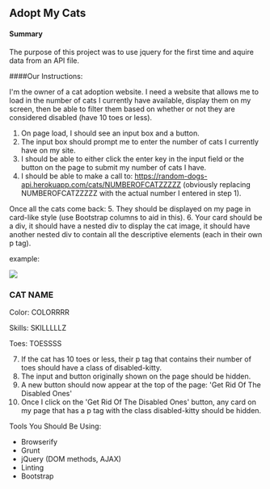 ## Adopt My Cats


#### Summary

The purpose of this project was to use jquery for the first time and aquire data from an API file.

####Our Instructions:

I'm the owner of a cat adoption website. I need a website that allows me to load in the number of cats I currently have available, display them on my screen, then be able to filter them based on whether or not they are considered disabled (have 10 toes or less).

1. On page load, I should see an input box and a button.
2. The input box should prompt me to enter the number of cats I currently have on my site.
3. I should be able to either click the enter key in the input field or the button on the page to submit my number of cats I have.
4. I should be able to make a call to: https://random-dogs-api.herokuapp.com/cats/NUMBEROFCATZZZZZ (obviously replacing NUMBEROFCATZZZZZ with the actual number I entered in step 1).

Once all the cats come back:
5. They should be displayed on my page in card-like style (use Bootstrap columns to aid in this).
6. Your card should be a div, it should have a nested div to display the cat image, it should have another nested div to contain all the descriptive elements (each in their own p tag).

example:

<div class="cat-card">
  <div class="image-container">
    <img src="IMAGELINK">
  </div>
  <div class="description-container">
    <h3> CAT NAME </h3>
    <p> Color: COLORRRR </p>
    <p> Skills: SKILLLLLZ </p>
    <p class="disabled-cat"> Toes: TOESSSS </p>
  </div>
</div>

7. If the cat has 10 toes or less, their p tag that contains their number of toes should have a class of disabled-kitty.
8. The input and button originally shown on the page should be hidden.
9. A new button should now appear at the top of the page: 'Get Rid Of The Disabled Ones'
10. Once I click on the 'Get Rid Of The Disabled Ones' button, any card on my page that has a p tag with the class disabled-kitty should be hidden.

Tools You Should Be Using:

- Browserify
- Grunt
- jQuery (DOM methods, AJAX)
- Linting
- Bootstrap